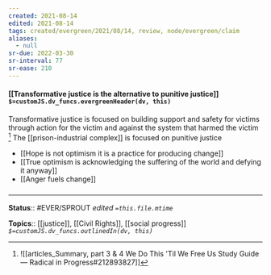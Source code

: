 ```yaml
---
created: 2021-08-14
edited: 2021-08-14
tags: created/evergreen/2021/08/14, review, node/evergreen/claim
aliases:
  - null
sr-due: 2022-03-30
sr-interval: 77
sr-ease: 210
---
```


#### [[Transformative justice is the alternative to punitive justice]] `$=customJS.dv_funcs.evergreenHeader(dv, this)`

Transformative justice is focused on building support and safety for victims through action for the victim and against the system that harmed the victim [^1] The [[prison-industrial complex]] is focused on punitive justice

- [[Hope is not optimism it is a practice for producing change]]
- [[True optimism is acknowledging the suffering of the world and defying it anyway]]
- [[Anger fuels change]]

### <hr class="footnote"/>

**Status**:: #EVER/SPROUT 
*edited `=this.file.mtime`*

**Topics**:: [[justice]], [[Civil Rights]], [[social progress]]
*`$=customJS.dv_funcs.outlinedIn(dv, this)`*

[^1]: ![[articles_Summary, part 3 & 4 We Do This 'Til We Free Us Study Guide — Radical in Progress#212893827]]
